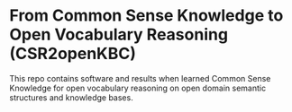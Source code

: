 # From Common Sense Knowledge to Open Vocabulary Reasoning (CSR2openKBC)
This repo contains software and results when learned Common Sense Knowledge for open vocabulary reasoning on open domain semantic structures and knowledge bases.

